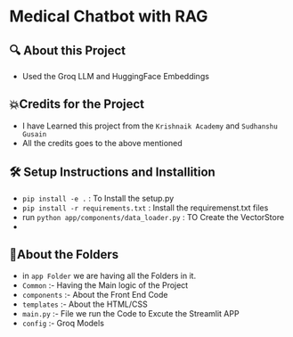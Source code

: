 # Medical Chatbot with RAG

## 🔍 About this Project
- Used the Groq LLM and HuggingFace Embeddings


## 💥Credits for the Project
- I have Learned this project from the `Krishnaik Academy` and `Sudhanshu Gusain`
- All the credits goes to the above mentioned 



## 🛠️ Setup Instructions and Installition
- `pip install -e .` : To Install the setup.py
- `pip install -r requirements.txt` : Install the requiremenst.txt files
- run `python app/components/data_loader.py` : TO Create the VectorStore
- 



## 📂About the Folders
- in `app Folder` we are having all the Folders in it.
- `Common` :- Having the Main logic of the Project
- `components` :- About the Front End Code
- `templates` :- About the HTML/CSS
- `main.py` :- File we run the Code to Excute the Streamlit APP
- `config` :- Groq Models 
